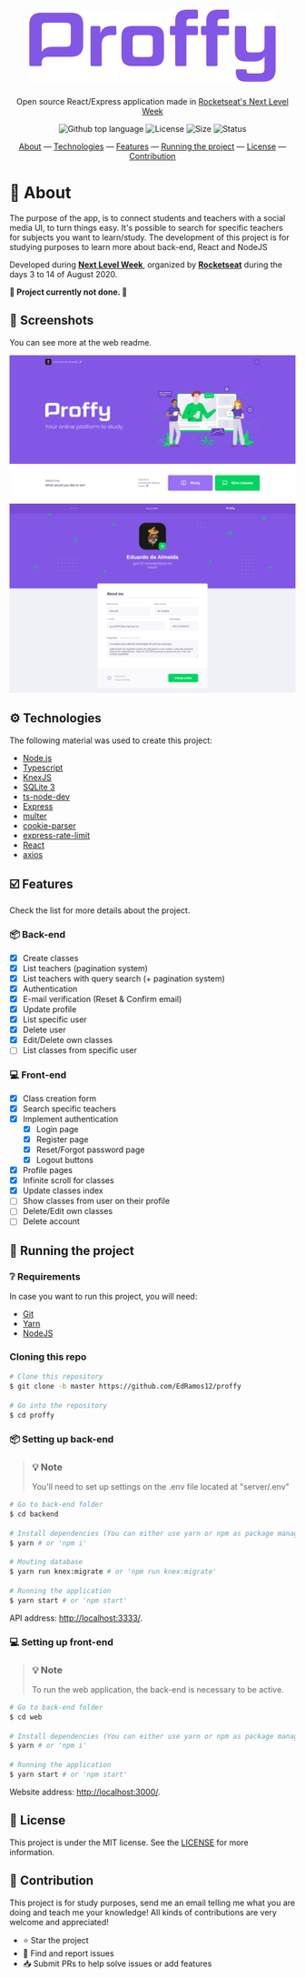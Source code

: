 


<h1 align="center">
  <img src="https://raw.githubusercontent.com/EdRamos12/proffy/master/img/logo.png" width="auto" alt="Proffy" />
</h1>

<p align="center">Open source React/Express application made in <a href="https://github.com/fireship-io/223-electron-screen-recorder">Rocketseat's Next Level Week</a></p>


<p align="center">
  <img alt="Github top language" src="https://img.shields.io/github/languages/top/edramos12/Proffy">
  
  <img alt="License" src="https://img.shields.io/github/license/edramos12/Proffy">
  
  <img alt="Size" src="https://img.shields.io/github/languages/code-size/edramos12/proffy">
   
  <img alt="Status" src="https://img.shields.io/badge/repo%20status-WIP-yellow">
</p>

<p align="center">
 <a href="#about">About</a> — 
 <a href="#-technologies">Technologies</a> — 
 <a href="#-features">Features</a> — 
 <a href="#-running-the-project">Running the project</a> —  
 <a href="#-license">License</a> — 
 <a href="#-contribution">Contribution</a>
</p>

# 📖 About

The purpose of the app, is to connect students and teachers with a social media UI, to turn things easy. It's possible to search for specific teachers for subjects you want to learn/study. The development of this project is for studying purposes to learn more about back-end, React and NodeJS

Developed during **[Next Level Week](https://nextlevelweek.com/)**, organized by **[Rocketseat](https://github.com/Rocketseat)** during the days 3 to 14 of August 2020.

**🚧 Project currently not done. 🚧**

## 📸 Screenshots

You can see more at the web readme.

<img src="https://raw.githubusercontent.com/EdRamos12/proffy/master/img/screenshots/screenshot_1.png" width="auto" alt="Screenshots" />
<img src="https://raw.githubusercontent.com/EdRamos12/proffy/master/img/screenshots/screenshot_2.png" width="auto" alt="Screenshots" />

## ⚙️ Technologies

The following material was used to create this project:

- [Node.js](https://nodejs.org/en/)
- [Typescript](https://www.typescriptlang.org/)
- [KnexJS](http://knexjs.org/)
- [SQLite 3](https://www.npmjs.com/package/sqlite3)
- [ts-node-dev](https://github.com/whitecolor/ts-node-dev)
- [Express](https://expressjs.com/)
- [multer](https://github.com/expressjs/multer)
- [cookie-parser](https://github.com/expressjs/cookie-parse)
- [express-rate-limit](https://github.com/nfriedly/express-rate-limit)
- [React](https://reactjs.org/)
- [axios](https://github.com/axios/axios)

## ☑️ Features

Check the list for more details about the project.

### 📦 Back-end

- [x] Create classes
- [x] List teachers (pagination system)
- [x] List teachers with query search (+ pagination system)
- [x] Authentication
- [x] E-mail verification (Reset & Confirm email)
- [x] Update profile
- [x] List specific user
- [x] Delete user
- [x] Edit/Delete own classes
- [ ] List classes from specific user 

### 💻 Front-end

- [x] Class creation form
- [x] Search specific teachers
- [x] Implement authentication
	- [x] Login page
	- [x] Register page
	- [x] Reset/Forgot password page
	- [x] Logout buttons
- [x] Profile pages
- [x] Infinite scroll for classes
- [x] Update classes index
- [ ] Show classes from user on their profile
- [ ] Delete/Edit own classes
- [ ] Delete account

## 🚀 Running the project

### ❔ Requirements

In case you want to run this project, you will need:
- [Git](https://git-scm.com/) 
- [Yarn](https://classic.yarnpkg.com/lang/en/)
- [NodeJS](https://nodejs.org/en/) 

### Cloning this repo

```bash
# Clone this repository
$ git clone -b master https://github.com/EdRamos12/proffy

# Go into the repository
$ cd proffy
```

### 📦 Setting up back-end

<blockquote> 
	<h3>💡 Note</h3>
	You'll need to set up settings on the .env file located at "server/.env"
</blockquote>

```bash
# Go to back-end folder
$ cd backend

# Install dependencies (You can either use yarn or npm as package manager)
$ yarn # or 'npm i'

# Mouting database
$ yarn run knex:migrate # or 'npm run knex:migrate'

# Running the application
$ yarn start # or 'npm start'
```
API address: [http://localhost:3333/](http://localhost:3333/).

### 💻 Setting up front-end

<blockquote> 
	<h3>💡 Note</h3>
	To run the web application, the back-end is necessary to be active.
</blockquote>

```bash
# Go to back-end folder
$ cd web

# Install dependencies (You can either use yarn or npm as package manager)
$ yarn # or 'npm i'

# Running the application
$ yarn start # or 'npm start'
```
Website address: [http://localhost:3000/](http://localhost:3000/).

## 📜 License

This project is under the MIT license. See the [LICENSE](https://github.com/EdRamos12/proffy/blob/master/LICENSE) for more information.

## 🤝 Contribution

This project is for study purposes, send me an email telling me what you are doing and teach me your knowledge!
All kinds of contributions are very welcome and appreciated!

- ⭐️ Star the project
- 🐛 Find and report issues
- 📥 Submit PRs to help solve issues or add features
